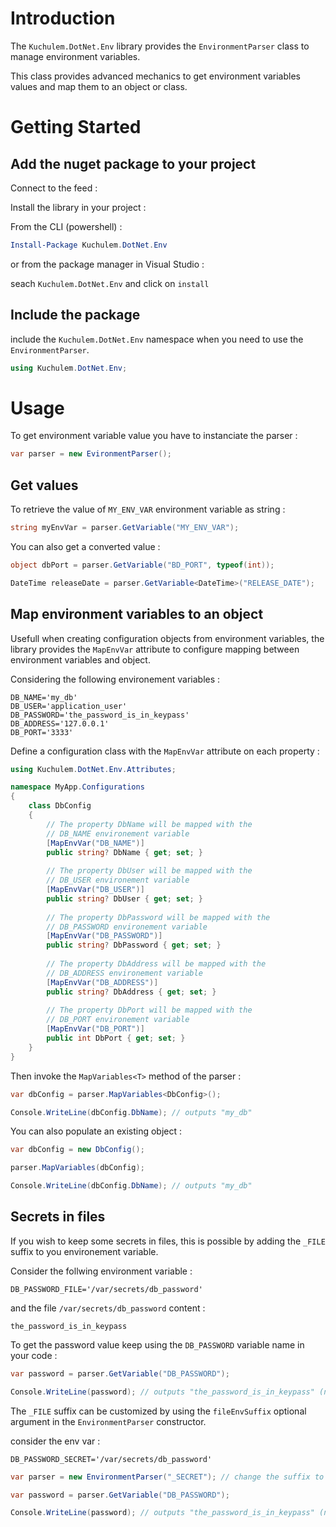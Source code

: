 # Introduction 
The `Kuchulem.DotNet.Env` library provides the `EnvironmentParser` class to manage environment variables.

This class provides advanced mechanics to get environment variables values and map them to an object or class.

# Getting Started

## Add the nuget package to your project

Connect to the feed :

Install the library in your project :

From the CLI (powershell) :

```powershell
Install-Package Kuchulem.DotNet.Env
```

or from the package manager in Visual Studio :

seach `Kuchulem.DotNet.Env` and click on `install`

## Include the package

include the `Kuchulem.DotNet.Env` namespace when you need to use the `EnvironmentParser`.

```csharp
using Kuchulem.DotNet.Env;
```

# Usage

To get environment variable value you have to instanciate the parser :

```csharp
var parser = new EvironmentParser();
```

## Get values

To retrieve the value of `MY_ENV_VAR` environment variable as string :

```csharp
string myEnvVar = parser.GetVariable("MY_ENV_VAR");
```

You can also get a converted value :

```csharp
object dbPort = parser.GetVariable("BD_PORT", typeof(int));

DateTime releaseDate = parser.GetVariable<DateTime>("RELEASE_DATE");
```

## Map environment variables to an object

Usefull when creating configuration objects from environment variables, the
library provides the `MapEnvVar` attribute to configure mapping between environment
variables and object.

Considering the following environement variables :

```
DB_NAME='my_db'
DB_USER='application_user'
DB_PASSWORD='the_password_is_in_keypass'
DB_ADDRESS='127.0.0.1'
DB_PORT='3333'
```

Define a configuration class with the `MapEnvVar` attribute on each property :

```csharp
using Kuchulem.DotNet.Env.Attributes;

namespace MyApp.Configurations
{
    class DbConfig
    {
        // The property DbName will be mapped with the
        // DB_NAME environement variable
        [MapEnvVar("DB_NAME")]
        public string? DbName { get; set; }
        
        // The property DbUser will be mapped with the
        // DB_USER environement variable
        [MapEnvVar("DB_USER")]
        public string? DbUser { get; set; }
        
        // The property DbPassword will be mapped with the
        // DB_PASSWORD environement variable
        [MapEnvVar("DB_PASSWORD")]
        public string? DbPassword { get; set; }
        
        // The property DbAddress will be mapped with the
        // DB_ADDRESS environement variable
        [MapEnvVar("DB_ADDRESS")]
        public string? DbAddress { get; set; }
        
        // The property DbPort will be mapped with the
        // DB_PORT environement variable
        [MapEnvVar("DB_PORT")]
        public int DbPort { get; set; }
    }
}
```

Then invoke the `MapVariables<T>` method of the parser :

```csharp
var dbConfig = parser.MapVariables<DbConfig>();

Console.WriteLine(dbConfig.DbName); // outputs "my_db"
```

You can also populate an existing object :

```csharp
var dbConfig = new DbConfig();

parser.MapVariables(dbConfig);

Console.WriteLine(dbConfig.DbName); // outputs "my_db"
```

## Secrets in files

If you wish to keep some secrets in files, this is possible by adding
the `_FILE` suffix to you environement variable.

Consider the follwing environment variable :

```
DB_PASSWORD_FILE='/var/secrets/db_password'
```

and the file `/var/secrets/db_password` content :

```
the_password_is_in_keypass
```

To get the password value keep using the `DB_PASSWORD` variable name in your code :

```csharp
var password = parser.GetVariable("DB_PASSWORD");

Console.WriteLine(password); // outputs "the_password_is_in_keypass" (never do that !)
```

The `_FILE` suffix can be customized by using the `fileEnvSuffix` optional
argument in the `EnvironmentParser` constructor.

consider the env var :

```
DB_PASSWORD_SECRET='/var/secrets/db_password'
```

```csharp
var parser = new EnvironmentParser("_SECRET"); // change the suffix to _SECRET

var password = parser.GetVariable("DB_PASSWORD");

Console.WriteLine(password); // outputs "the_password_is_in_keypass" (never do that !)
```